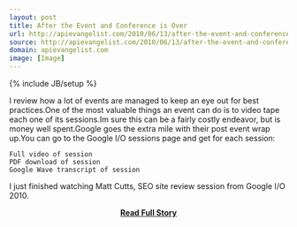 ```yaml
---
layout: post
title: After the Event and Conference is Over
url: http://apievangelist.com/2010/06/13/after-the-event-and-conference-is-over/
source: http://apievangelist.com/2010/06/13/after-the-event-and-conference-is-over/
domain: apievangelist.com
image: [Image]
---
```

{% include JB/setup %}<p>I review how a lot of events are managed to keep an eye out for best practices.One of the most valuable things an event can do is to video tape each one of its sessions.Im sure this can be a fairly costly endeavor, but is money well spent.Google goes the extra mile with their post event wrap up.You can go to the Google I/O sessions page and get for each session:

	Full video of session
	PDF download of session
	Google Wave transcript of session

I just finished watching Matt Cutts, SEO site review session from Google I/O 2010.</p>
<center><p><a href="http://apievangelist.com/2010/06/13/after-the-event-and-conference-is-over/" style='padding:25px; font-sze:18px; font-weight: bold;'>Read Full Story</a></p></center>
